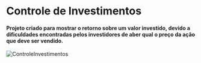 # Controle de Investimentos



#### Projeto criado para mostrar o retorno sobre um valor investido, devido a dificuldades encontradas pelos investidores de aber qual o preço da ação que deve ser vendido. 

![ControleInvestimentos](https://img.shields.io/badge/-java-purple)
